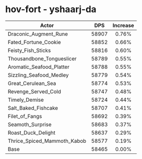 # hov-fort - yshaarj-da
| Actor | DPS | Increase |
|---|:---:|:---:|
|Draconic_Augment_Rune|58907|0.76%|
|Fated_Fortune_Cookie|58852|0.66%|
|Feisty_Fish_Sticks|58816|0.60%|
|Thousandbone_Tongueslicer|58789|0.55%|
|Aromatic_Seafood_Platter|58788|0.55%|
|Sizzling_Seafood_Medley|58779|0.54%|
|Great_Cerulean_Sea|58774|0.53%|
|Revenge_Served_Cold|58747|0.48%|
|Timely_Demise|58724|0.44%|
|Salt_Baked_Fishcake|58707|0.41%|
|Filet_of_Fangs|58692|0.39%|
|Seamoth_Surprise|58683|0.37%|
|Roast_Duck_Delight|58637|0.29%|
|Thrice_Spiced_Mammoth_Kabob|58577|0.19%|
|Base|58465|0.00%|
